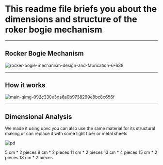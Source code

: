 # This readme file briefs you about the dimensions and structure of the roker bogie mechanism

---

<h2> Rocker Bogie Mechanism </h2>

![rocker-bogie-mechanism-design-and-fabrication-6-638](https://user-images.githubusercontent.com/43617730/103089238-6bb0bd80-4613-11eb-83e3-c50c4209f95c.jpg)

---

<h2> How it works </h2>

![main-qimg-092c330e3da6a0b9738299e8bc8c656f](https://user-images.githubusercontent.com/43617730/103089271-871bc880-4613-11eb-9bc6-279a37b44725.jpeg)

---

<h2> Dimensional Analysis </h2>

We made it using upvc you can also use the same material for its structural making or can replace it with some light fiber or metal sheets

![pd](https://user-images.githubusercontent.com/43617730/103089478-0ad5b500-4614-11eb-949c-5a492b9908a1.png)

5 cm * 2 pieces
9 cm * 2 pieces
11 cm * 2 pieces
13 cm * 4 pieces
15 cm * 2 pieces
18 cm * 2 pieces

